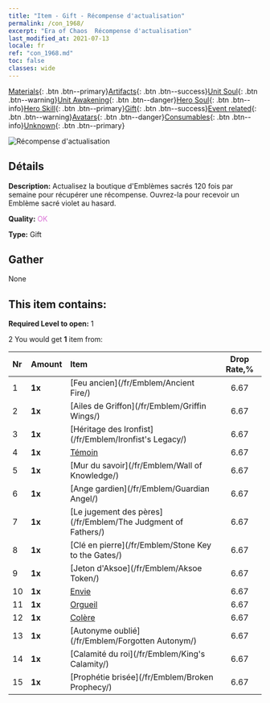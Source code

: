 ```yaml
---
title: "Item - Gift - Récompense d'actualisation"
permalink: /con_1968/
excerpt: "Era of Chaos  Récompense d'actualisation"
last_modified_at: 2021-07-13
locale: fr
ref: "con_1968.md"
toc: false
classes: wide
---
```

 [Materials](/ItemsFR/){: .btn .btn--primary}[Artifacts](/ItemsFR/Artifacts/){: .btn .btn--success}[Unit Soul](/ItemsFR/UnitSoul/){: .btn .btn--warning}[Unit Awakening](/ItemsFR/UnitAwakening/){: .btn .btn--danger}[Hero Soul](/ItemsFR/HeroSoul/){: .btn .btn--info}[Hero Skill](/ItemsFR/HeroSkill/){: .btn .btn--primary}[Gift](/ItemsFR/Gift/){: .btn .btn--success}[Event related](/ItemsFR/Events/){: .btn .btn--warning}[Avatars](/ItemsFR/Avatars/){: .btn .btn--danger}[Consumables](/ItemsFR/Consumables/){: .btn .btn--info}[Unknown](/ItemsFR/Unknown/){: .btn .btn--primary}

 ![Récompense d'actualisation](/images/t/shenghui_4.png)

## Détails
 **Description:** Actualisez la boutique d'Emblèmes sacrés 120 fois par semaine pour récupérer une récompense. Ouvrez-la pour recevoir un Emblème sacré violet au hasard.

 **Quality:** <span style="color: #DA70D6">OK</span>

 **Type:** Gift

## Gather

  None

## This item contains:

 **Required Level to open:** 1

 2 You would get **1** item  from:

  | Nr | Amount |     Item    | Drop Rate,% |
  |:---|:-------|:------------|:---------:|
  | 1 |  **1x** | [Feu ancien](/fr/Emblem/Ancient Fire/) | 6.67 | 
  | 2 |  **1x** | [Ailes de Griffon](/fr/Emblem/Griffin Wings/) | 6.67 | 
  | 3 |  **1x** | [Héritage des Ironfist](/fr/Emblem/Ironfist's Legacy/) | 6.67 | 
  | 4 |  **1x** | [Témoin](/fr/Emblem/Witness/) | 6.67 | 
  | 5 |  **1x** | [Mur du savoir](/fr/Emblem/Wall of Knowledge/) | 6.67 | 
  | 6 |  **1x** | [Ange gardien](/fr/Emblem/Guardian Angel/) | 6.67 | 
  | 7 |  **1x** | [Le jugement des pères](/fr/Emblem/The Judgment of Fathers/) | 6.67 | 
  | 8 |  **1x** | [Clé en pierre](/fr/Emblem/Stone Key to the Gates/) | 6.67 | 
  | 9 |  **1x** | [Jeton d'Aksoe](/fr/Emblem/Aksoe Token/) | 6.67 | 
  | 10 |  **1x** | [Envie](/fr/Emblem/Jealousy/) | 6.67 | 
  | 11 |  **1x** | [Orgueil](/fr/Emblem/Arrogance/) | 6.67 | 
  | 12 |  **1x** | [Colère](/fr/Emblem/Anger/) | 6.67 | 
  | 13 |  **1x** | [Autonyme oublié](/fr/Emblem/Forgotten Autonym/) | 6.67 | 
  | 14 |  **1x** | [Calamité du roi](/fr/Emblem/King's Calamity/) | 6.67 | 
  | 15 |  **1x** | [Prophétie brisée](/fr/Emblem/Broken Prophecy/) | 6.67 | 
